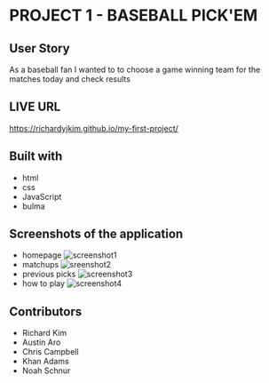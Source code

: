 # PROJECT 1 - BASEBALL PICK'EM

## User Story

As a baseball fan I wanted to to choose a game winning team for the matches today and check results

## LIVE URL

https://richardyjkim.github.io/my-first-project/

## Built with 
* html
* css
* JavaScript
* bulma

## Screenshots of  the application

* homepage
![screenshot1](./assets/image/homepage.png)
* matchups
![sreenshot2](./assets/image/matchups.png)
* previous picks
![screenshot3](./assets/image/pastpicks.png)
* how to play
![screenshot4](./assets/image/howtoplay.png)



## Contributors

* Richard Kim
* Austin Aro
* Chris Campbell
* Khan Adams
* Noah Schnur

